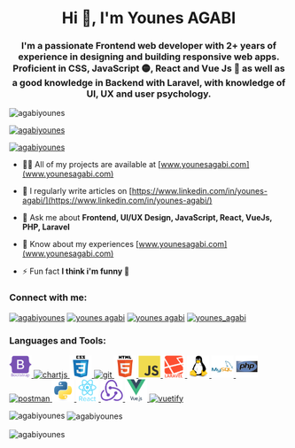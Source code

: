 <h1 align="center">Hi 👋, I'm Younes AGABI</h1>
<h3 align="center">I'm a passionate Frontend web developer with 2+ years of experience in designing and building responsive web apps. Proficient in CSS, JavaScript 🟡, React and Vue Js 🚀 as well as a good knowledge in Backend with Laravel, with knowledge of UI, UX and user psychology.</h3>

<p align="left"> <img src="https://komarev.com/ghpvc/?username=agabiyounes&label=Profile%20views&color=0e75b6&style=flat" alt="agabiyounes" /> </p>

<p align="left"> <a href="https://github.com/ryo-ma/github-profile-trophy"><img src="https://github-profile-trophy.vercel.app/?username=agabiyounes" alt="agabiyounes" /></a> </p>

<p align="left"> <a href="https://twitter.com/agabiyounes" target="blank"><img src="https://img.shields.io/twitter/follow/agabiyounes?logo=twitter&style=for-the-badge" alt="agabiyounes" /></a> </p>

- 👨‍💻 All of my projects are available at [www.younesagabi.com](www.younesagabi.com)

- 📝 I regularly write articles on [https://www.linkedin.com/in/younes-agabi/](https://www.linkedin.com/in/younes-agabi/)

- 💬 Ask me about **Frontend, UI/UX Design, JavaScript, React, VueJs, PHP, Laravel**

- 📄 Know about my experiences [www.younesagabi.com](www.younesagabi.com)

- ⚡ Fun fact **I think i'm funny 🤣**

<h3 align="left">Connect with me:</h3>
<p align="left">
<a href="https://twitter.com/agabiyounes" target="blank"><img align="center" src="https://raw.githubusercontent.com/rahuldkjain/github-profile-readme-generator/master/src/images/icons/Social/twitter.svg" alt="agabiyounes" height="30" width="40" /></a>
<a href="https://linkedin.com/in/younes-agabi" target="blank"><img align="center" src="https://raw.githubusercontent.com/rahuldkjain/github-profile-readme-generator/master/src/images/icons/Social/linked-in-alt.svg" alt="younes agabi" height="30" width="40" /></a>
<a href="https://fb.com/younes.agabi" target="blank"><img align="center" src="https://raw.githubusercontent.com/rahuldkjain/github-profile-readme-generator/master/src/images/icons/Social/facebook.svg" alt="younes agabi" height="30" width="40" /></a>
<a href="https://instagram.com/younes_agabi" target="blank"><img align="center" src="https://raw.githubusercontent.com/rahuldkjain/github-profile-readme-generator/master/src/images/icons/Social/instagram.svg" alt="younes_agabi" height="30" width="40" /></a>
</p>

<h3 align="left">Languages and Tools:</h3>
<p align="left"> <a href="https://getbootstrap.com" target="_blank" rel="noreferrer"> <img src="https://raw.githubusercontent.com/devicons/devicon/master/icons/bootstrap/bootstrap-plain-wordmark.svg" alt="bootstrap" width="40" height="40"/> </a> <a href="https://www.chartjs.org" target="_blank" rel="noreferrer"> <img src="https://www.chartjs.org/media/logo-title.svg" alt="chartjs" width="40" height="40"/> </a> <a href="https://www.w3schools.com/css/" target="_blank" rel="noreferrer"> <img src="https://raw.githubusercontent.com/devicons/devicon/master/icons/css3/css3-original-wordmark.svg" alt="css3" width="40" height="40"/> </a> <a href="https://git-scm.com/" target="_blank" rel="noreferrer"> <img src="https://www.vectorlogo.zone/logos/git-scm/git-scm-icon.svg" alt="git" width="40" height="40"/> </a> <a href="https://www.w3.org/html/" target="_blank" rel="noreferrer"> <img src="https://raw.githubusercontent.com/devicons/devicon/master/icons/html5/html5-original-wordmark.svg" alt="html5" width="40" height="40"/> </a> <a href="https://developer.mozilla.org/en-US/docs/Web/JavaScript" target="_blank" rel="noreferrer"> <img src="https://raw.githubusercontent.com/devicons/devicon/master/icons/javascript/javascript-original.svg" alt="javascript" width="40" height="40"/> </a> <a href="https://laravel.com/" target="_blank" rel="noreferrer"> <img src="https://raw.githubusercontent.com/devicons/devicon/master/icons/laravel/laravel-plain-wordmark.svg" alt="laravel" width="40" height="40"/> </a> <a href="https://www.linux.org/" target="_blank" rel="noreferrer"> <img src="https://raw.githubusercontent.com/devicons/devicon/master/icons/linux/linux-original.svg" alt="linux" width="40" height="40"/> </a> <a href="https://www.mysql.com/" target="_blank" rel="noreferrer"> <img src="https://raw.githubusercontent.com/devicons/devicon/master/icons/mysql/mysql-original-wordmark.svg" alt="mysql" width="40" height="40"/> </a> <a href="https://www.php.net" target="_blank" rel="noreferrer"> <img src="https://raw.githubusercontent.com/devicons/devicon/master/icons/php/php-original.svg" alt="php" width="40" height="40"/> </a> <a href="https://postman.com" target="_blank" rel="noreferrer"> <img src="https://www.vectorlogo.zone/logos/getpostman/getpostman-icon.svg" alt="postman" width="40" height="40"/> </a> <a href="https://www.python.org" target="_blank" rel="noreferrer"> <img src="https://raw.githubusercontent.com/devicons/devicon/master/icons/python/python-original.svg" alt="python" width="40" height="40"/> </a> <a href="https://reactjs.org/" target="_blank" rel="noreferrer"> <img src="https://raw.githubusercontent.com/devicons/devicon/master/icons/react/react-original-wordmark.svg" alt="react" width="40" height="40"/> </a> <a href="https://redux.js.org" target="_blank" rel="noreferrer"> <img src="https://raw.githubusercontent.com/devicons/devicon/master/icons/redux/redux-original.svg" alt="redux" width="40" height="40"/> </a> <a href="https://vuejs.org/" target="_blank" rel="noreferrer"> <img src="https://raw.githubusercontent.com/devicons/devicon/master/icons/vuejs/vuejs-original-wordmark.svg" alt="vuejs" width="40" height="40"/> </a> <a href="https://vuetifyjs.com/en/" target="_blank" rel="noreferrer"> <img src="https://bestofjs.org/logos/vuetify.svg" alt="vuetify" width="40" height="40"/> </a> </p>

<p><img align="left" src="https://github-readme-stats.vercel.app/api/top-langs?username=agabiyounes&show_icons=true&locale=en&layout=compact" alt="agabiyounes" /></p>

<p>&nbsp;<img align="center" src="https://github-readme-stats.vercel.app/api?username=agabiyounes&show_icons=true&locale=en" alt="agabiyounes" /></p>

<p><img align="center" src="https://github-readme-streak-stats.herokuapp.com/?user=agabiyounes&" alt="agabiyounes" /></p>
